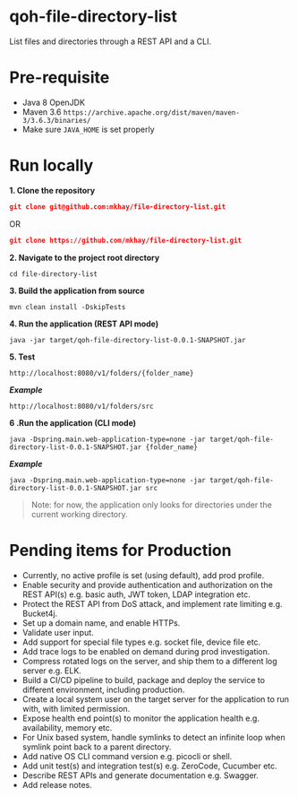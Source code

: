 # qoh-file-directory-list
List files and directories through a REST API and a CLI.

# Pre-requisite
* Java 8 OpenJDK
* Maven 3.6 `https://archive.apache.org/dist/maven/maven-3/3.6.3/binaries/`
* Make sure `JAVA_HOME` is set properly

# Run locally
**1. Clone the repository** 
  ```json 
  git clone git@github.com:mkhay/file-directory-list.git
  ```
  OR
  ```json 
  git clone https://github.com/mkhay/file-directory-list.git
  ```
**2. Navigate to the project root directory** 
  ```shell
  cd file-directory-list
  ```
**3. Build the application from source** 
  ```shell
  mvn clean install -DskipTests
  ```
**4. Run the application  (REST API mode)**
  ```shell
  java -jar target/qoh-file-directory-list-0.0.1-SNAPSHOT.jar
  ```
**5. Test** 
  ```shell
  http://localhost:8080/v1/folders/{folder_name}
  ```
  **<em>Example</em>**
  ```shell
  http://localhost:8080/v1/folders/src
  ```

**6 .Run the application (CLI mode)** 
  ```shell
  java -Dspring.main.web-application-type=none -jar target/qoh-file-directory-list-0.0.1-SNAPSHOT.jar {folder_name}
  ```
  **<em>Example</em>**
  ```
  java -Dspring.main.web-application-type=none -jar target/qoh-file-directory-list-0.0.1-SNAPSHOT.jar src
  ```
> Note: for now, the application only looks for directories under the current working directory.

# Pending items for Production
* Currently, no active profile is set (using default), add prod profile.
* Enable security and provide authentication and authorization on the REST API(s) e.g. basic auth, JWT token, LDAP integration etc.
* Protect the REST API from DoS attack, and implement rate limiting e.g. Bucket4j.
* Set up a domain name, and enable HTTPs.
* Validate user input.
* Add support for special file types e.g. socket file, device file etc.
* Add trace logs to be enabled on demand during prod investigation.
* Compress rotated logs on the server, and ship them to a different log server e.g. ELK.
* Build a CI/CD pipeline to build, package and deploy the service to different environment, including production.
* Create a local system user on the target server for the application to run with, with limited permission.
* Expose health end point(s) to monitor the application health e.g. availability, memory etc.
* For Unix based system, handle symlinks to detect an infinite loop when symlink point back to a parent directory.
* Add native OS CLI command version e.g. picocli or shell.
* Add unit test(s) and integration test(s) e.g. ZeroCode, Cucumber etc.
* Describe REST APIs and generate documentation e.g. Swagger.
* Add release notes.
